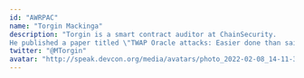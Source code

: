 ```yaml
---
id: "AWRPAC"
name: "Torgin Mackinga"
description: "Torgin is a smart contract auditor at ChainSecurity.
He published a paper titled \"TWAP Oracle attacks: Easier done than said?\" analyzing TWAP oracles and introducing the \"multi-block MEV attack\", which makes manipulation much cheaper by hiding information from arbitrageurs."
twitter: "@MTorgin"
avatar: "http://speak.devcon.org/media/avatars/photo_2022-02-08_14-11-31_Mb2Ze1c.jpg"
---
```


